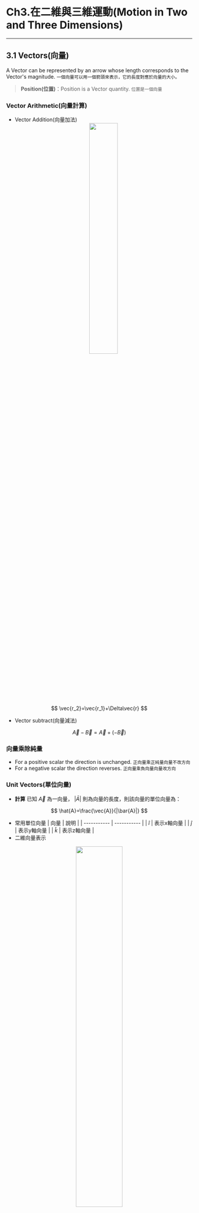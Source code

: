 # Ch3.在二維與三維運動(Motion in Two and Three Dimensions)

---

## 3.1 Vectors(向量)

A Vector can be represented by an arrow whose length corresponds to the Vector's magnitude.
`一個向量可以用一個箭頭來表示，它的長度對應於向量的大小。`
> **Position(位置)**：Position is a Vector quantity. `位置是一個向量`

### Vector Arithmetic(向量計算)

* Vector Addition(向量加法)
  <div align='center'><img src=Picture/螢幕快照%202022-10-24%2015-08-49.png width=40% /></div>

$$
\vec{r_2}=\vec{r_1}+\Delta\vec{r}
$$

* Vector subtract(向量減法)

$$
\vec{A}-\vec{B}=\vec{A}+{(-\vec{B})}
$$

### 向量乘除純量

* For a positive scalar the direction is unchanged.
`正向量乘正純量向量不改方向`
* For a negative scalar the direction reverses.
`正向量乘負向量向量改方向`

### Unit Vectors(單位向量)

* **計算**
已知 $\vec{A}$ 為一向量， $|\bar{A}|$ 則為向量的長度，則該向量的單位向量為：

$$
\hat{A}=\frac{\vec{A}}{|\bar{A}|}
$$

* 常用單位向量
  | 向量        | 說明        |
  | ----------- | ----------- |
  | $\hat{i}$ | 表示x軸向量 |
  | $\hat{j}$ | 表示y軸向量 |
  | $\hat{k}$ | 表示z軸向量 |
* 二維向量表示

<div align="center"><img src=Picture/螢幕快照%202022-10-24%2015-22-56.png width=50%></div>

$$
\vec{A}=\vec{A_x}+\vec{A_y}={A_x}\hat{i}+{A_y}\hat{j}
$$

* 三維向量表示

<div align="center"><img src=./Picture/螢幕快照%202022-10-24%2015-23-32.png width=40%></div>

$$
\vec{A}=\vec{A_x}+\vec{A_y}+\vec{A_z}={A_x}\hat{i}+{A_y}\hat{j}+{A_z}\hat{k}
$$

### Vector Components(向量分量)

* 二維平面

<div align="center"><img src=./Picture/2022-10-26-14-34-55.png width=40%></div>

$$
\begin{cases}
  \vec{A_x}\text{是}\vec{A}\text{的x分量} \\
  \vec{A_y}\text{是}\vec{A}\text{的y分量} \\
\end{cases} \rightarrow \vec{A}=\vec{A_x}+\vec{A_y}
$$

$$
\begin{cases}
  {A_x}=|\vec{A_x}|=A\cos\theta \\
  {A_y}=|\vec{A_y}|=A\sin\theta \\
\end{cases}\rightarrow A=\sqrt{{A_x}^2+{A_y}^2}
$$

$$
\tan\theta=\frac{A_y}{A_x} \rightarrow \theta=\tan^{-1}\frac{A_y}{A_x}
$$

* 三維平面
  <div align="center"><img src=./Picture/2022-10-26-15-18-09.png width=40%></div>

  $$
  \begin{split}
    \vec{A}=&\vec{A_x}+\vec{A_y}+\vec{A_z} \\
    =&{A_x}\hat{i}+{A_y}\hat{j}+{A_z}\hat{k} \\
    A=&|\vec{A}|=\sqrt{\vec{A_x}+\vec{A_y}+\vec{A_z}}
  \end{split}
  $$

### 使用單位向量進行向量計算

* $\vec{A}={A_x}\hat{i}+{A_y}\hat{j}$, $\vec{B}={B_x}\hat{i}+{B_y}\hat{j}$
  <div align="center"><img src=./Picture/螢幕快照%202022-10-26%2015-38-36.png width=40%></div>

  > then
  >
  > $$
  >   \vec{A}+\vec{B}=({A_x}+{B_x})\hat{i}+({A_y}+{B_y})\hat{j}
  > $$

#### 例題3.1 Taking a Drive

You drive to a city 160km from home, going $ 35^{\circ} $ N or E
Express your new your position in Unit Vector notation, using an E-W / N-S coordinate system.
`你開車到離家 160 公里的城市，行駛35度 N 或 E，使用 E-W / N-S 坐標係以單位向量表示法表達您的新位置。`
>$$
>\vec{r}={r_x}\hat{i}+{r_y}\hat{j}
> \begin{cases}
  > {r_x}=r\cos \theta=160_{(Km)}\times \cos 35^{\circ}=131_{(km)} \\
  > {r_y}=r\sin \theta=160_{(Km)}\times \sin 35^{\circ}=92_{(km)}
> \end{cases}
> $$
>
> $$
> \therefore \text{The position of the City is }\vec{r}=131\hat{i}+92\hat{j}
> $$

---

## 3.2 Velocity and Acceleration Vectors(速度與加速度向量)

* **Velocity** is the rate of change of Position.
`速度是位置變化的速率`
  * The **average velocity** over a time interval $\Delta t$ is the change in the position vector $\Delta\vec{r}$ divided by the time interval $\Delta t$.
  `在某段時間內的平均速度是位置向量的變化(位移)除以時間的變化量`

  $$
  \bar{\vec{\rm v}}=\frac{\Delta\vec{r}}{\Delta t}
  $$

  * **Instantaneous velocity** is the time derivative of position:
  `瞬間速度是位置和時間的導函數`

  $$
  \vec{\rm v}=\lim_{\Delta t\to 0}\frac{\Delta\vec{r}}{\Delta t}=\frac{\partial\vec{r}}{\partial t}
  $$

* **Acceleration** is the rate of change of velocity.
`加速度是速度變化的速率`
  * 平均加速度

  $$
  \bar{\vec{a}}=\frac{\Delta\vec{v}}{\Delta t}
  $$

  * (瞬間)加速度

  $$
  \vec{a}=\frac{\partial\vec{v}}{\partial t}
  $$

### Velocity and Acceleration in Two Dimensions(在二維的速度和加速度)

* An acceleration $\vec{a}$ acting for time $\Delta t$ produces a velocity change.
`加速度作用於時間時會產生速度的變化`

$$
\Delta\vec{v}=\vec{a}\Delta t
$$

---

## 3.3 Relative Motion(相對運動)

* Motion is Relative $\rightarrow$ requires frame of reference
  `基於參考系統，運動是相對的`
* An object moves with velocity $\vec{v'}$ relative to the first frame of reference.
  `某物體以相對於第一參考系的速度v'移動`
* The first frame moves at $\vec{V}$ relative to the second reference frame.
  `第一參考系的物品相對於第二參考系的速度為V`
* Then the velocity of the object relative to the second frame is $\vec{v}=\vec{v'}+\vec{V}$
  `那麼物體相對於第一參考系的速度為v=v'+V`

---

## 3.4 Constant Acceleration(等加速度)

### 等加速度方程式

* With constant acceleration, the equations for one dimensional motion apply independently in each direction.
`在恆定加速度的情況下，一維運動的方程在每個方向上獨立應用。`
* When motion in two or three dimensions each motion equation stands for 2D or 3D separate equations.
`當在二維或三維中運動時，每個運動方程代表 2D 或 3D 單獨的分量。`

$$
\vec{v}=\vec{v}_0+\vec{a}t
$$

* For example, in two dimensions, the x and y-components of the position vector $\vec{r}$ can be written as:
`例如，在二維中，位置向量r 的 x 和 y 分量可以寫成：`

$$
\vec{r}=\vec{r}_0+\vec{v}_0+\frac{1}{2}\vec{a}t^2 \Rightarrow
\begin{cases}
  x=x_0+v_{x0}t+\frac{1}{2}a_xt^2 \\
  y=y_0+v_{y0}y+\frac{1}{2}a_yt^2
\end{cases}
$$

### 自由落體

<div align=><img src=./Picture/%E8%9E%A2%E5%B9%95%E5%BF%AB%E7%85%A7%202022-10-31%2015-37-11.png width=40%></div>

  > 垂直下落與拋體運動下落間距相同，表明垂直和水平運動是獨立的。

* 垂直下落

$$
\begin{cases}
  x=x_0 \\
  y=y_0-\frac{1}{2}gt^2
\end{cases}
$$

* 拋體運動

$$
\begin{cases}
  x=x_0+v_{x0}t \\
  y=y_0+v_{y0}t-\frac{1}{2}gt^2
\end{cases}
$$

#### 例題 suicide

某生想從頂樓跳下來，假設該樓有33公尺，已知重力加速度 $g=9.8{(m/s^2)}$ ，求該生會在空中滯空幾秒？若該生向前跳的速度為 ${(2m/s)}$ ，他會跳得多遠？
<div align="center"><img src=./Picture/IMG_20221031_203723.jpg width=30%></div>

$$
\begin{cases}
  x'=0+2t \\
  0=33-\frac{1}{2}gt^2
\end{cases}
$$

$$
\therefore t=\pm 2.6s=2.6s \\
\rightarrow x=5.2m
$$

---

## 3.5拋體運動

* Motion under the influence of gravity near Earth's surface has essentially constant acceleration $\vec{g}$ whose magnitude is $g=9.8{(m/s^2)}$ , and whose direction is downward.
`在地球表面的物體受向下的重力加速度影響，它的大小g=9.8米/秒平方`
* 拋體運動方程在y軸垂直向上的座標中：

$$
\begin{cases}
  V_x=v_{x0} \\
  v_y=v_{y0}-gt \\
\end{cases}
$$

$$
\begin{cases}
  x=x_0+v_{x0}t \\
  y=y_0+v_{y0}t-\frac{1}{2}gt^2
\end{cases}
$$

